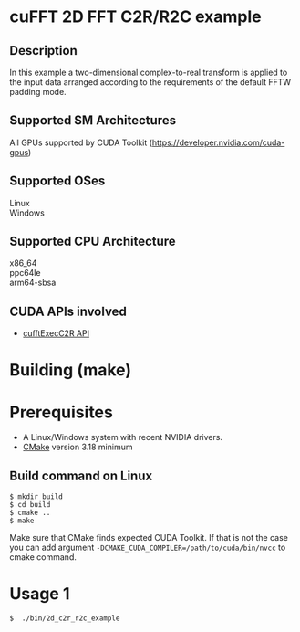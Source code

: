 # cuFFT 2D FFT C2R/R2C example

## Description

In this example a two-dimensional complex-to-real transform is applied to the input data arranged according to the requirements of the default FFTW padding mode.

## Supported SM Architectures

All GPUs supported by CUDA Toolkit (https://developer.nvidia.com/cuda-gpus)  

## Supported OSes

Linux  
Windows

## Supported CPU Architecture

x86_64  
ppc64le  
arm64-sbsa

## CUDA APIs involved
- [cufftExecC2R API](https://docs.nvidia.com/cuda/cufft/index.html#function-cufftexecr2c-cufftexecd2z)

# Building (make)

# Prerequisites
- A Linux/Windows system with recent NVIDIA drivers.
- [CMake](https://cmake.org/download) version 3.18 minimum

## Build command on Linux
```
$ mkdir build
$ cd build
$ cmake ..
$ make
```
Make sure that CMake finds expected CUDA Toolkit. If that is not the case you can add argument `-DCMAKE_CUDA_COMPILER=/path/to/cuda/bin/nvcc` to cmake command.

# Usage 1
```
$  ./bin/2d_c2r_r2c_example
```
